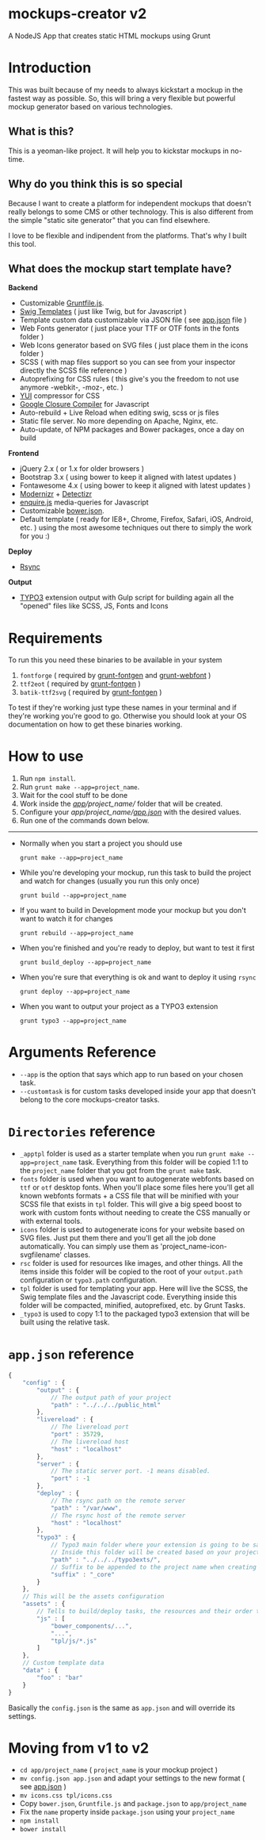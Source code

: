 mockups-creator v2
==================

A NodeJS App that creates static HTML mockups using Grunt

# Introduction

This was built because of my needs to always kickstart a mockup in the fastest way as possible. So, this will bring a very flexible but powerful mockup generator based on various technologies.

## What is this?

This is a yeoman-like project. It will help you to kickstar mockups in no-time.

## Why do you think this is so special

Because I want to create a platform for independent mockups that doesn't really belongs to some CMS or other technology. This is also different from the simple "static site generator" that you can find elsewhere.

I love to be flexible and indipendent from the platforms. That's why I built this tool.

## What does the mockup start template have?

**Backend**

- Customizable [Gruntfile.js](https://github.com/julianxhokaxhiu/mockups-creator/blob/master/_apptpl/Gruntfile.js).
- [Swig Templates](http://paularmstrong.github.io/swig/) ( just like Twig, but for Javascript )
- Template custom data customizable via JSON file ( see [app.json](https://github.com/julianxhokaxhiu/mockups-creator/blob/master/_apptpl/app.json#L18) file )
- Web Fonts generator ( just place your TTF or OTF fonts in the fonts folder )
- Web Icons generator based on SVG files ( just place them in the icons folder )
- SCSS ( with map files support so you can see from your inspector directly the SCSS file reference )
- Autoprefixing for CSS rules ( this give's you the freedom to not use anymore -webkit-, -moz-, etc. )
- [YUI](http://yui.github.io/yuicompressor/) compressor for CSS
- [Google Closure Compiler](https://developers.google.com/closure/compiler/) for Javascript
- Auto-rebuild + Live Reload when editing swig, scss or js files
- Static file server. No more depending on Apache, Nginx, etc.
- Auto-update, of NPM packages and Bower packages, once a day on build

**Frontend**

- jQuery 2.x ( or 1.x for older browsers )
- Bootstrap 3.x ( using bower to keep it aligned with latest updates )
- Fontawesome 4.x ( using bower to keep it aligned with latest updates )
- [Modernizr](http://modernizr.com/) + [Detectizr](https://github.com/barisaydinoglu/Detectizr)
- [enquire.js](http://wicky.nillia.ms/enquire.js/) media-queries for Javascript
- Customizable [bower.json](https://github.com/julianxhokaxhiu/mockups-creator/blob/master/_apptpl/bower.json).
- Default template ( ready for IE8+, Chrome, Firefox, Safari, iOS, Android, etc. ) using the most awesome techniques out there to simply the work for you :)

**Deploy**

- [Rsync](http://en.wikipedia.org/wiki/Rsync)

**Output**

- [TYPO3](http://typo3.org/) extension output with Gulp script for building again all the "opened" files like SCSS, JS, Fonts and Icons

# Requirements

To run this you need these binaries to be available in your system

1. `fontforge` ( required by [grunt-fontgen](https://github.com/agentk/grunt-fontgen) and [grunt-webfont](https://github.com/sapegin/grunt-webfont) )
2. `ttf2eot` ( required by [grunt-fontgen](https://github.com/agentk/grunt-fontgen) )
3. `batik-ttf2svg` ( required by [grunt-fontgen](https://github.com/agentk/grunt-fontgen) )

To test if they're working just type these names in your terminal and if they're working you're good to go.
Otherwise you should look at your OS documentation on how to get these binaries working.

# How to use

1. Run `npm install`.
2. Run `grunt make --app=project_name`.
3. Wait for the cool stuff to be done
4. Work inside the _[app](https://github.com/julianxhokaxhiu/mockups-creator/tree/master/app)/project_name/_ folder that will be created.
5. Configure your _app/project_name/[app.json](https://github.com/julianxhokaxhiu/mockups-creator/blob/master/_apptpl/app.json)_ with the desired values.
6. Run one of the commands down below.

---

- Normally when you start a project you should use
  ```
  grunt make --app=project_name
  ```

- While you're developing your mockup, run this task to build the project and watch for changes (usually you run this only once)
  ```
  grunt build --app=project_name
  ```

- If you want to build in Development mode your mockup but you don't want to watch it for changes
  ```
  grunt rebuild --app=project_name
  ```

- When you're finished and you're ready to deploy, but want to test it first
  ```
  grunt build_deploy --app=project_name
  ```

- When you're sure that everything is ok and want to deploy it using `rsync`
  ```
  grunt deploy --app=project_name
  ```

- When you want to output your project as a TYPO3 extension
  ```
  grunt typo3 --app=project_name
  ```

# Arguments Reference

- `--app` is the option that says which app to run based on your chosen task.
- `--customtask` is for custom tasks developed inside your app that doesn't belong to the core mockups-creator tasks.

# `Directories` reference

- `_apptpl` folder is used as a starter template when you run `grunt make --app=project_name` task. Everything from this folder will be copied 1:1 to the `project_name` folder that you got from the `grunt make` task.
- `fonts` folder is used when you want to autogenerate webfonts based on `ttf` or `otf` desktop fonts. When you'll place some files here you'll get all known webfonts formats + a CSS file that will be minified with your SCSS file that exists in `tpl` folder. This will give a big speed boost to work with custom fonts without needing to create the CSS manually or with external tools.
- `icons` folder is used to autogenerate icons for your website based on SVG files. Just put them there and you'll get all the job done automatically. You can simply use them as 'project_name-icon-svgfilename' classes.
- `rsc` folder is used for resources like images, and other things. All the items inside this folder will be copied to the root of your `output.path` configuration or `typo3.path` configuration.
- `tpl` folder is used for templating your app. Here will live the SCSS, the Swig template files and the Javascript code. Everything inside this folder will be compacted, minified, autoprefixed, etc. by Grunt Tasks.
- `_typo3` is used to copy 1:1 to the packaged typo3 extension that will be built using the relative task.

# `app.json` reference
```javascript
{
	"config" : {
		"output" : {
			// The output path of your project
			"path" : "../../../public_html"
		},
		"livereload" : {
			// The livereload port
			"port" : 35729,
			// The livereload host
			"host" : "localhost"
		},
		"server" : {
			// The static server port. -1 means disabled.
			"port" : -1
		},
		"deploy" : {
			// The rsync path on the remote server
			"path" : "/var/www",
			// The rsync host of the remote server
			"host" : "localhost"
		},
		"typo3" : {
			// Typo3 main folder where your extension is going to be saved.
			// Inside this folder will be created based on your project_name and suffix property below.
			"path" : "../../../typo3exts/",
			// Suffix to be appended to the project name when creating the folder
			"suffix" : "_core"
		}
	},
	// This will be the assets configuration
	"assets" : {
		// Tells to build/deploy tasks, the resources and their order to be compiled to a singular JS file
		"js" : [
			"bower_components/...",
			"...",
			"tpl/js/*.js"
		]
	},
	// Custom template data
	"data" : {
		"foo" : "bar"
	}
}
```
Basically the `config.json` is the same as `app.json` and will override its settings.

# Moving from v1 to v2

- `cd app/project_name` ( `project_name` is your mockup project )
- `mv config.json app.json` and adapt your settings to the new format ( see [app.json](https://github.com/julianxhokaxhiu/mockups-creator/blob/master/_apptpl/app.json) )
- `mv icons.css tpl/icons.css`
- Copy `bower.json`, `Gruntfile.js` and `package.json` to `app/project_name`
- Fix the `name` property inside `package.json` using your `project_name`
- `npm install`
- `bower install`